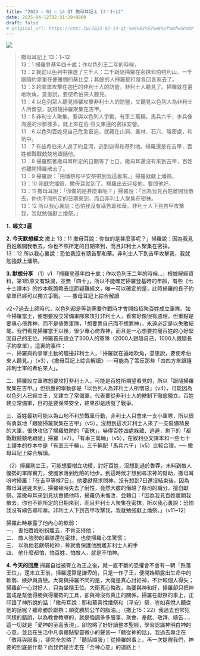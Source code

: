 ```yaml
---
title: "2023 – 02 – 14 QT 撒母耳記上 13：1~12"
date: 2025-04-12T02:31:29+0800
draft: false
# original_url: https://cmtc.tw/2023-02-14-qt-%e6%92%92%e6%af%8d%e8%80%b3%e8%a8%98%e4%b8%8a-13%ef%bc%9a112
---
```


![](/images/qt.jpg)
> 撒母耳記上 13：1\~12  
> 13：1 掃羅登基年四十歲；作以色列王二年的時候，  
> 13：2 就從以色列中揀選了三千人：二千跟隨掃羅在密抹和伯特利山，一千跟隨約拿單在便雅憫的基比亞；其餘的人掃羅都打發各回各家去了。  
> 13：3 約拿單攻擊在迦巴的非利士人的防營，非利士人聽見了。掃羅就在遍地吹角，意思說，要使希伯來人聽見。  
> 13：4 以色列眾人聽見掃羅攻擊非利士人的防營，又聽見以色列人為非利士人所憎惡，就跟隨掃羅聚集在吉甲。  
> 13：5 非利士人聚集，要與以色列人爭戰，有車三萬輛，馬兵六千，步兵像海邊的沙那樣多，就上來在伯‧亞文東邊的密抹安營。  
> 13：6 以色列百姓見自己危急窘迫，就藏在山洞、叢林、石穴、隱密處，和坑中。  
> 13：7 有些希伯來人過了約旦河，逃到迦得和基列地。掃羅還是在吉甲，百姓都戰戰兢兢地跟隨他。  
> 13：8 掃羅照著撒母耳所定的日期等了七日。撒母耳還沒有來到吉甲，百姓也離開掃羅散去了。  
> 13：9 掃羅說：「把燔祭和平安祭帶到我這裏來。」掃羅就獻上燔祭。  
> 13：10 剛獻完燔祭，撒母耳就到了。掃羅出去迎接他，要問他好。  
> 13：11 撒母耳說：「你做的是甚麼事呢？」掃羅說：「因為我見百姓離開我散去，你也不照所定的日期來到，而且非利士人聚集在密抹。  
> 13：12 所以我心裏說：恐怕我沒有禱告耶和華。非利士人下到吉甲攻擊我，我就勉強獻上燔祭。」

**1.  經文3遍**

**2. 今天默想經文**
撒上 13：11 撒母耳說：你做的是甚麼事呢？」掃羅說：因為我見百姓離開我散去，你也不照所定的日期來到，而且非利士人聚集在密抹。  
13：12 所以我心裏說：恐怕我沒有禱告耶和華。非利士人下到吉甲攻擊我，我就勉強獻上燔祭。

**3. 默想分享**
（1）v1 「掃羅登基年四十歲；作以色列王二年的時候…」根據解經資料，第1節原文有缺漏，並無「四十」，所以不能確定掃羅登基時的年齡，有些《七十士譯本》的抄本乾脆略去這節疑難經文，唯一可以確定的是，此時掃羅的長子約拿單已經可以獨立爭戰。── 撒母耳記上綜合解讀

v2\~7過去士師時代，以色列都是等到需要作戰時才會開始招聚百姓成立軍隊。如今掃羅當王，便想要設立常備軍隊來攻打非利士人，看來好像很有道理，但重點是要專心倚靠神，而不是倚靠軍隊，「想要靠自己而不想靠神」，永遠必定是以失敗結尾。我們看見掃羅當王以後，很少專心倚靠神，而且是一心想要拉攏百姓的心好堅固自己的王位。掃羅首先設立了300人的軍隊（2000人跟隨自己，1000人跟隨長子約拿單），這裏的事件：  
一、掃羅與約拿單主動的騷擾非利士人，「掃羅就在遍地吹角，意思說，要使希伯來人聽見。」（v3），《撒母耳記上綜合解讀》──可能為了策反那些「由四方來跟隨非利士軍的希伯來人」。

二、掃羅設立軍隊想要攻打非利士人，可能是百姓所期望看見的，所以「跟隨掃羅聚集在吉甲。」但挑釁的舉動卻是「以色列人為非利士人所憎惡」（v4），可能因為以色列人已經立王，又建立了常備軍，代表要從非利士人的轄制下徹底獨立。百姓建立常備軍，目的是要保障安全，結果卻是誘發了戰爭。

三、百姓最初可能以為山地不利於戰車行動，非利士人只會來一支小軍隊，所以很有勇氣地「跟隨掃羅聚集在吉甲」（v5）。沒想到這次非利士人來了一支裝備精良的大軍，很快攻佔了掃羅駐防的「密抹」，嚇得百姓四處躲藏、逃避，剩下的「都戰戰兢兢地跟隨」掃羅（v7）。「有車三萬輛」（v5），在敘利亞文譯本和一些七十士譯本的抄本中是「有車三千輛」。三千輛配「馬兵六千」（v5）比較合理。── 撒母耳記上綜合解讀。

（2）掃羅剛立王，可能想要樹立功績，討好百姓，沒想到過於魯莽，未料到敵人優勢的軍隊實力，使國家落到危險的地步。到這時候才想到尋求神的幫助，撒母耳吩咐掃羅：「在吉甲等候7日」，他要獻祭求問神。沒有想到7日還沒結束後，因為撒母耳遲遲未到，掃羅頓時失去了耐性，竟然大膽的僭越了祭司的職分，擅自獻祭。當撒母耳來到見狀責備他時，掃羅仍未悔改，並藉口：「因為我見百姓離開我散去，你也不照所定的日期來到，而且非利士人聚集在密抹。所以我心裏說：恐怕我沒有禱告耶和華。非利士人下到吉甲攻擊我，我就勉強獻上燔祭。」（v11\~12）

掃羅此時暴露了他內心的軟弱：  
一、 害怕百姓紛紛離去，不肯支持他；  
二、 敵人強勢的軍隊還在密抹，也使掃羅心生驚慌；  
三、 以為他若獻祭給神，神就會保護他脫離非利士人的手  
四、 他什麼都怕，怕百姓、怕敵人，就是不怕神。

**4. 今天的回應**
掃羅自從被膏立為王之後，就一直不斷的恐懼會不會有一朝「跌落王位」。還末立王前，掃羅還算是謙卑的，只是一作了王，便開始顯露出生命中的軟弱、嫉妒與貪戀。大衛與掃羅不同的是，大衛是真心討好神，不計較個人得失；掃羅卻一心討好人，只為坐穩王位。大衛真心悔改，為要與神和好，掃羅卻只把神當成是幫他得勝與得權勢的工具，卻與神沒有真正的關係。掃羅在獻祭的事上，正印證了神所說的話：「撒母耳說：耶和華喜悅燔祭和（平安）祭，豈如喜悅人聽從他的話呢？聽命勝於獻祭；順從勝於公羊的脂油。」（撒上15：22）我過去也常犯同樣的錯誤，以為教會教導的，就是強調多多服事、聚會、奉獻、敬拜、禱告…，這一切就是「愛神的至高表現」，卻忽略了好好讀整本聖經，學習認識神明白神的心意，並且在生活中凡事體貼聖靈微小的聲音—「聽從神的話」。我過去專注在「敬拜與服事」，卻完全忽略了「聽話順服」；從掃羅的事上，再一次提醒我們，神要的到底是什麼？而我們是否走在「合神心意」的道路上！
